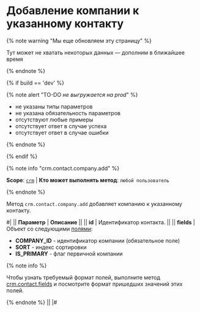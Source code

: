 # Добавление компании к указанному контакту

{% note warning "Мы еще обновляем эту страницу" %}

Тут может не хватать некоторых данных — дополним в ближайшее время

{% endnote %}

{% if build == 'dev' %}

{% note alert "TO-DO _не выгружается на prod_" %}

- не указаны типы параметров
- не указана обязательность параметров
- отсутствуют любые примеры
- отсутствует ответ в случае успеха
- отсутствует ответ в случае ошибки

{% endnote %}

{% endif %}

{% note info "crm.contact.company.add" %}

**Scope**: [`crm`](../../../scopes/permissions.md) | **Кто может выполнять метод**: `любой пользователь`

{% endnote %}

Метод `crm.contact.company.add` добавляет компанию к указанному контакту.

#|
|| **Параметр** | **Описание** ||
|| **id** | Идентификатор контакта. ||
|| **fields** | Объект со следующими [полями](./crm-contact-company-fields.md):
- **COMPANY_ID** - идентификатор компании (обязательное поле)
- **SORT** - индекс сортировки
- **IS_PRIMARY** - флаг первичной компании

{% note info %}

Чтобы узнать требуемый формат полей, выполните метод [crm.contact.fields](../crm-contact-fields.md) и посмотрите формат пришедших значений этих полей.

{% endnote %}
||
|#
